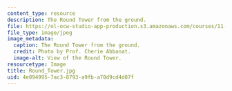 ```yaml
---
content_type: resource
description: The Round Tower from the ground.
file: https://ol-ocw-studio-app-production.s3.amazonaws.com/courses/11-027-city-to-city-comparing-researching-and-writing-about-cities-spring-2006/4e0949957ac38793a9fba70d9cd4d87f_Round_Tower.jpg
file_type: image/jpeg
image_metadata:
  caption: The Round Tower from the ground.
  credit: Photo by Prof. Cherie Abbanat.
  image-alt: View of the Round Tower.
resourcetype: Image
title: Round_Tower.jpg
uid: 4e094995-7ac3-8793-a9fb-a70d9cd4d87f
---
```


